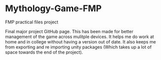 # Mythology-Game-FMP
FMP practical files project

Final major project GitHub page. This has been made for better management of the game across mulitple devices. It helps me do work 
at home and in college without having a version out of date. It also keeps me from exporting and re importing unity packages 
(Which takes up a lot of space towards the end of the project).
